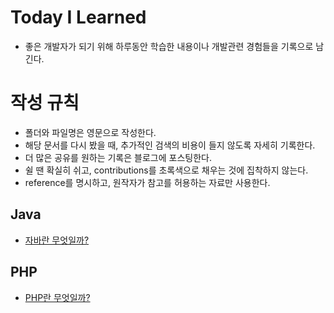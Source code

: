 # Today I Learned
* 좋은 개발자가 되기 위해 하루동안 학습한 내용이나 개발관련 경험들을 기록으로 남긴다.

# 작성 규칙
* 폴더와 파일명은 영문으로 작성한다.
* 해당 문서를 다시 봤을 때, 추가적인 검색의 비용이 들지 않도록 자세히 기록한다.
* 더 많은 공유를 원하는 기록은 블로그에 포스팅한다.
* 쉴 땐 확실히 쉬고, contributions를 초록색으로 채우는 것에 집착하지 않는다.
* reference를 명시하고, 원작자가 참고를 허용하는 자료만 사용한다.

## Java
* [자바란 무엇일까?](https://github.com/socicaI/TIL/blob/main/Java/What%20is%20Java%3F.md)

## PHP
* [PHP란 무엇일까?](https://github.com/socicaI/TIL/blob/main/PHP/What%20is%20PHP%3F.md)

